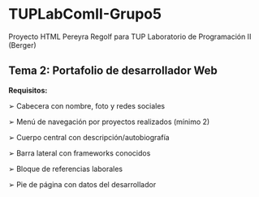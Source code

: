 # TUPLabComII-Grupo5
Proyecto HTML Pereyra Regolf para TUP Laboratorio de Programación II (Berger)

## Tema 2: Portafolio de desarrollador Web
**Requisitos:**

➢ Cabecera con nombre, foto y redes sociales

➢ Menú de navegación por proyectos realizados (mínimo 2)

➢ Cuerpo central con descripción/autobiografía

➢ Barra lateral con frameworks conocidos

➢ Bloque de referencias laborales

➢ Pie de página con datos del desarrollador

